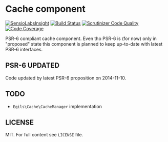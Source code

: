 Cache component
===============

[![SensioLabsInsight](https://insight.sensiolabs.com/projects/05e95414-b168-4580-9d37-70f10f07759f/small.png)](https://insight.sensiolabs.com/projects/05e95414-b168-4580-9d37-70f10f07759f)
[![Build Status](https://travis-ci.org/egils/Cache.svg)](https://travis-ci.org/egils/Cache)
[![Scrutinizer Code Quality](https://scrutinizer-ci.com/g/egils/cache/badges/quality-score.png?b=master)](https://scrutinizer-ci.com/g/egils/cache/?branch=master)
[![Code Coverage](https://scrutinizer-ci.com/g/egils/cache/badges/coverage.png?b=master)](https://scrutinizer-ci.com/g/egils/cache/?branch=master)

PSR-6 compliant cache component. Even tho PSR-6 is (for now) only in "proposed" state this component is planned
to keep up-to-date with latest PSR-6 interfaces.

PSR-6 UPDATED
-------------

Code updated by latest PSR-6 proposition on 2014-11-10.

TODO
----

* ``Egils\Cache\CacheManager`` implementation

LICENSE
-------

MIT. For full content see ``LICENSE`` file.
